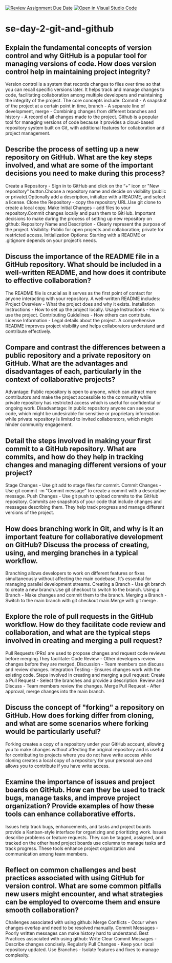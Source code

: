 [![Review Assignment Due Date](https://classroom.github.com/assets/deadline-readme-button-22041afd0340ce965d47ae6ef1cefeee28c7c493a6346c4f15d667ab976d596c.svg)](https://classroom.github.com/a/8wgCKhpZ)
[![Open in Visual Studio Code](https://classroom.github.com/assets/open-in-vscode-2e0aaae1b6195c2367325f4f02e2d04e9abb55f0b24a779b69b11b9e10269abc.svg)](https://classroom.github.com/online_ide?assignment_repo_id=15585248&assignment_repo_type=AssignmentRepo)
# se-day-2-git-and-github
## Explain the fundamental concepts of version control and why GitHub is a popular tool for managing versions of code. How does version control help in maintaining project integrity?
Version control is a system that records changes to files over time so that you can recall specific versions later. It helps track and manage changes to code, facilitating collaboration among multiple developers and maintaining the integrity of the project. The core concepts include: Commit - A snapshot of the project at a certain point in time, branch - A separate line of development, merge - Combining changes from different branches and history - A record of all changes made to the project. Github is a popular tool for managing versions of code because it provides a cloud-based repository system built on Git, with additional features for collaboration and project management.

## Describe the process of setting up a new repository on GitHub. What are the key steps involved, and what are some of the important decisions you need to make during this process?
Create a Repository - Sign in to GitHub and click on the “+” icon or "New repository" button.Choose a repository name and decide on visibility (public or private).Optionally add a description, initialize with a README, and select a license.
Clone the Repository - copy the repository URL.Use git clone <URL> to create a local copy.
Make Initial Changes - add files to your repository.Commit changes locally and push them to GitHub.
Important decisions to make during the process of setting up new repository on github:
Repository Name and Description - Clearly represent the purpose of the project.
Visibility: Public for open projects and collaboration; private for restricted access.
Initialization Options: Starting with a README or .gitignore depends on your project’s needs.

## Discuss the importance of the README file in a GitHub repository. What should be included in a well-written README, and how does it contribute to effective collaboration?

The README file is crucial as it serves as the first point of contact for anyone interacting with your repository. A well-written README includes:
Project Overview - What the project does and why it exists.
Installation Instructions - How to set up the project locally.
Usage Instructions - How to use the project.
Contributing Guidelines - How others can contribute.
License Information - Legal details about the project.
A comprehensive README improves project visibility and helps collaborators understand and contribute effectively.

## Compare and contrast the differences between a public repository and a private repository on GitHub. What are the advantages and disadvantages of each, particularly in the context of collaborative projects?
Advantage: Public repository is open to anyone, which can attract more contributors and make the project accessible to the community while private repository has restricted access which is useful for confidential or ongoing work.
Disadvantage: In public repository anyone can see your code, which might be undesirable for sensitive or proprietary information while private repository is limited to invited collaborators, which might hinder community engagement.

## Detail the steps involved in making your first commit to a GitHub repository. What are commits, and how do they help in tracking changes and managing different versions of your project?
Stage Changes - Use git add <filename> to stage files for commit.
Commit Changes - Use git commit -m "Commit message" to create a commit with a descriptive message.
Push Changes - Use git push to upload commits to the GitHub repository.
Commits are snapshots of your code that include changes and messages describing them. They help track progress and manage different versions of the project.

## How does branching work in Git, and why is it an important feature for collaborative development on GitHub? Discuss the process of creating, using, and merging branches in a typical workflow.
Branching allows developers to work on different features or fixes simultaneously without affecting the main codebase. It’s essential for managing parallel development streams.
Creating a Branch - Use git branch <branch-name> to create a new branch.Use git checkout <branch-name> to switch to the branch.
Using a Branch - Make changes and commit them to the branch.
Merging a Branch - Switch to the main branch with git checkout main.Merge with git merge <branch-name>.

## Explore the role of pull requests in the GitHub workflow. How do they facilitate code review and collaboration, and what are the typical steps involved in creating and merging a pull request?
Pull Requests (PRs) are used to propose changes and request code reviews before merging.They facilitate:
Code Review - Other developers review changes before they are merged.
Discussion - Team members can discuss and review changes.
Integration Testing - Ensures changes work with the existing code.
Steps involved in creating and merging a pull request:
Create a Pull Request - Select the branches and provide a description.
Review and Discuss - Team members review the changes.
Merge Pull Request - After approval, merge changes into the main branch.

## Discuss the concept of "forking" a repository on GitHub. How does forking differ from cloning, and what are some scenarios where forking would be particularly useful?
Forking creates a copy of a repository under your GitHub account, allowing you to make changes without affecting the original repository and is useful for contributing to projects where you do not have write access while cloning creates a local copy of a repository for your personal use and allows you to contribute if you have write access.

## Examine the importance of issues and project boards on GitHub. How can they be used to track bugs, manage tasks, and improve project organization? Provide examples of how these tools can enhance collaborative efforts.
Issues help track bugs, enhancements, and tasks and project boards provide a Kanban-style interface for organizing and prioritizing work.
Issues describe problems or feature requests. They can be tagged, assigned, and tracked on the other hand project boards use columns to manage tasks and track progress.
These tools enhance project organization and communication among team members.

## Reflect on common challenges and best practices associated with using GitHub for version control. What are some common pitfalls new users might encounter, and what strategies can be employed to overcome them and ensure smooth collaboration?
Challenges associated with using github:
Merge Conflicts - Occur when changes overlap and need to be resolved manually.
Commit Messages - Poorly written messages can make history hard to understand.
Best Practices associated with using github: 
Write Clear Commit Messages - Describe changes concisely.
Regularly Pull Changes - Keep your local repository updated.
Use Branches - Isolate features and fixes to manage complexity.
